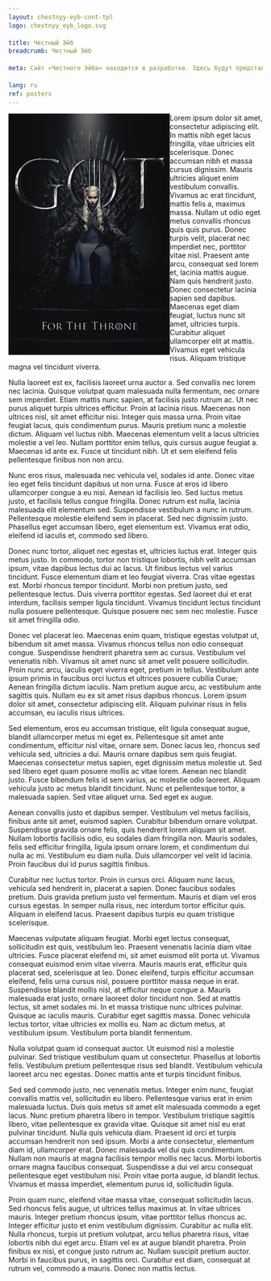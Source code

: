 ```yaml
---
layout: chestnyy-eyb-cont-tpl
logo: chestnyy_eyb_logo.svg

title: Честный Эйб
breadcrumb: Честный Эйб

meta: Сайт «Честного Эйба» находится в разработке. Здесь будут представлены комиксы, книги и сувенирная продукция.

lang: ru
ref: posters
---
```


<img src="/anim/got.jpg" style="float: left; width: 320px;">
Lorem ipsum dolor sit amet, consectetur adipiscing elit. In mattis nibh eget lacus fringilla, vitae ultricies elit scelerisque. Donec accumsan nibh et massa cursus dignissim. Mauris ultricies aliquet enim vestibulum convallis. Vivamus ac erat tincidunt, mattis felis a, maximus massa. Nullam ut odio eget metus convallis rhoncus quis quis purus. Donec turpis velit, placerat nec imperdiet nec, porttitor vitae nisl. Praesent ante arcu, consequat sed lorem et, lacinia mattis augue. Nam quis hendrerit justo. Donec consectetur lacinia sapien sed dapibus. Maecenas eget diam feugiat, luctus nunc sit amet, ultricies turpis. Curabitur aliquet ullamcorper elit at mattis. Vivamus eget vehicula risus. Aliquam tristique magna vel tincidunt viverra.

Nulla laoreet est ex, facilisis laoreet urna auctor a. Sed convallis nec lorem nec lacinia. Quisque volutpat quam malesuada nulla fermentum, nec ornare sem imperdiet. Etiam mattis nunc sapien, at facilisis justo rutrum ac. Ut nec purus aliquet turpis ultrices efficitur. Proin at lacinia risus. Maecenas non ultrices nisl, sit amet efficitur nisi. Integer quis massa urna. Proin vitae feugiat lacus, quis condimentum purus. Mauris pretium nunc a molestie dictum. Aliquam vel luctus nibh. Maecenas elementum velit a lacus ultricies molestie a vel leo. Nullam porttitor enim tellus, quis cursus augue feugiat a. Maecenas id ante ex. Fusce ut tincidunt nibh. Ut et sem eleifend felis pellentesque finibus non non arcu.

Nunc eros risus, malesuada nec vehicula vel, sodales id ante. Donec vitae leo eget felis tincidunt dapibus ut non urna. Fusce at eros id libero ullamcorper congue a eu nisi. Aenean id facilisis leo. Sed luctus metus justo, et facilisis tellus congue fringilla. Donec rutrum est nulla, lacinia malesuada elit elementum sed. Suspendisse vestibulum a nunc in rutrum. Pellentesque molestie eleifend sem in placerat. Sed nec dignissim justo. Phasellus eget accumsan libero, eget elementum est. Vivamus erat odio, eleifend id iaculis et, commodo sed libero.

Donec nunc tortor, aliquet nec egestas et, ultricies luctus erat. Integer quis metus justo. In commodo, tortor non tristique lobortis, nibh velit accumsan ipsum, vitae dapibus lectus dui ac lacus. Ut finibus lectus vel varius tincidunt. Fusce elementum diam et leo feugiat viverra. Cras vitae egestas est. Morbi rhoncus tempor tincidunt. Morbi non pretium justo, sed pellentesque lectus. Duis viverra porttitor egestas. Sed laoreet dui et erat interdum, facilisis semper ligula tincidunt. Vivamus tincidunt lectus tincidunt nulla posuere pellentesque. Quisque posuere nec sem nec molestie. Fusce sit amet fringilla odio.

Donec vel placerat leo. Maecenas enim quam, tristique egestas volutpat ut, bibendum sit amet massa. Vivamus rhoncus tellus non odio consequat congue. Suspendisse hendrerit pharetra sem ac cursus. Vestibulum vel venenatis nibh. Vivamus sit amet nunc sit amet velit posuere sollicitudin. Proin nunc arcu, iaculis eget viverra eget, pretium in tellus. Vestibulum ante ipsum primis in faucibus orci luctus et ultrices posuere cubilia Curae; Aenean fringilla dictum iaculis. Nam pretium augue arcu, ac vestibulum ante sagittis quis. Nullam eu ex sit amet risus dapibus rhoncus. Lorem ipsum dolor sit amet, consectetur adipiscing elit. Aliquam pulvinar risus in felis accumsan, eu iaculis risus ultrices.

Sed elementum, eros eu accumsan tristique, elit ligula consequat augue, blandit ullamcorper metus mi eget ex. Pellentesque sit amet ante condimentum, efficitur nisl vitae, ornare sem. Donec lacus leo, rhoncus sed vehicula sed, ultricies a dui. Mauris ornare dapibus sem quis feugiat. Maecenas consectetur metus sapien, eget dignissim metus molestie ut. Sed sed libero eget quam posuere mollis ac vitae lorem. Aenean nec blandit justo. Fusce bibendum felis id sem varius, ac molestie odio laoreet. Aliquam vehicula justo ac metus blandit tincidunt. Nunc et pellentesque tortor, a malesuada sapien. Sed vitae aliquet urna. Sed eget ex augue.

Aenean convallis justo et dapibus semper. Vestibulum vel metus facilisis, finibus ante sit amet, euismod sapien. Curabitur bibendum ornare volutpat. Suspendisse gravida ornare felis, quis hendrerit lorem aliquam sit amet. Nullam lobortis facilisis odio, eu sodales diam fringilla non. Mauris sodales, felis sed efficitur fringilla, ligula ipsum ornare lorem, et condimentum dui nulla ac mi. Vestibulum eu diam nulla. Duis ullamcorper vel velit id lacinia. Proin faucibus dui id purus sagittis finibus.

Curabitur nec luctus tortor. Proin in cursus orci. Aliquam nunc lacus, vehicula sed hendrerit in, placerat a sapien. Donec faucibus sodales pretium. Duis gravida pretium justo vel fermentum. Mauris et diam vel eros cursus egestas. In semper nulla risus, nec interdum tortor efficitur quis. Aliquam in eleifend lacus. Praesent dapibus turpis eu quam tristique scelerisque.

Maecenas vulputate aliquam feugiat. Morbi eget lectus consequat, sollicitudin est quis, vestibulum leo. Praesent venenatis lacinia diam vitae ultricies. Fusce placerat eleifend mi, sit amet euismod elit porta ut. Vivamus consequat euismod enim vitae viverra. Mauris mauris erat, efficitur quis placerat sed, scelerisque at leo. Donec eleifend, turpis efficitur accumsan eleifend, felis urna cursus nisl, posuere porttitor massa neque in erat. Suspendisse blandit mollis nisl, at efficitur neque congue a. Mauris malesuada erat justo, ornare laoreet dolor tincidunt non. Sed at mattis lectus, sit amet sodales mi. In et massa tristique nunc ultrices pulvinar. Quisque ac iaculis mauris. Curabitur eget sagittis massa. Donec vehicula lectus tortor, vitae ultricies ex mollis eu. Nam ac dictum metus, at vestibulum ipsum. Vestibulum porta blandit fermentum.

Nulla volutpat quam id consequat auctor. Ut euismod nisl a molestie pulvinar. Sed tristique vestibulum quam ut consectetur. Phasellus at lobortis felis. Vestibulum pretium pellentesque risus sed blandit. Vestibulum vehicula laoreet arcu nec egestas. Donec mattis ante et turpis tincidunt finibus.

Sed sed commodo justo, nec venenatis metus. Integer enim nunc, feugiat convallis mattis vel, sollicitudin eu libero. Pellentesque varius erat in enim malesuada luctus. Duis quis metus sit amet elit malesuada commodo a eget lacus. Nunc pretium pharetra libero in tempor. Vestibulum tristique sagittis libero, vitae pellentesque ex gravida vitae. Quisque sit amet nisl eu erat pulvinar tincidunt. Nulla quis vehicula diam. Praesent id orci et turpis accumsan hendrerit non sed ipsum. Morbi a ante consectetur, elementum diam id, ullamcorper erat. Donec malesuada vel dui quis condimentum. Nullam non mauris at magna facilisis tempor mollis nec lacus. Morbi lobortis ornare magna faucibus consequat. Suspendisse a dui vel arcu consequat pellentesque eget vestibulum nisi. Proin vitae porta augue, id blandit lectus. Vivamus et massa imperdiet, elementum purus id, sollicitudin ligula.

Proin quam nunc, eleifend vitae massa vitae, consequat sollicitudin lacus. Sed rhoncus felis augue, ut ultrices tellus maximus at. In vitae ultrices mauris. Integer pretium rhoncus ipsum, vitae porttitor tellus rhoncus ac. Integer efficitur justo et enim vestibulum dignissim. Curabitur ac nulla elit. Nulla rhoncus, turpis ut pretium volutpat, arcu tellus pharetra risus, vitae lobortis nibh dui eget arcu. Etiam vel ex at augue blandit pharetra. Proin finibus ex nisi, et congue justo rutrum ac. Nullam suscipit pretium auctor. Morbi in faucibus purus, in sagittis orci. Curabitur est diam, consequat at rutrum vel, commodo a mauris. Donec non mattis lectus.